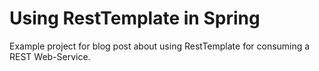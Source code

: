 # Using RestTemplate in Spring

Example project for blog post about using RestTemplate for consuming a REST Web-Service.